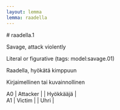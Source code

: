 ```yaml
---
layout: lemma
lemma: raadella
---
```


<div class="sense">
# <span class="sensename">raadella.1</span>

<span class="description">Savage, attack violently</span>

Literal or figurative (tags: model:savage.01)

<span class="description">Raadella, hyökätä kimppuun</span>

Kirjaimellinen tai kuvainnollinen

A0 | Attacker |   | Hyökkääjä |  
A1 | Victim |   | Uhri |  

</div>


